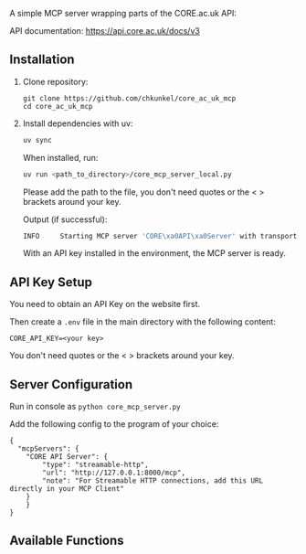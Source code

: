 A simple MCP server wrapping parts of the CORE.ac.uk API:

API documentation: https://api.core.ac.uk/docs/v3

## Installation

1. Clone repository:

   ```
   git clone https://github.com/chkunkel/core_ac_uk_mcp
   cd core_ac_uk_mcp
   ```

2. Install dependencies with uv:

   ```bash
   uv sync
   ```
   
   When installed, run:

    ```bash
    uv run <path_to_directory>/core_mcp_server_local.py
    ```
    Please add the path to the file, you don't need quotes or the < > brackets around your key.
    
   Output (if successful):

    ```bash
    INFO     Starting MCP server 'CORE\xa0API\xa0Server' with transport 'stdio'
    ```
    With an API key installed in the environment, the MCP server is ready.

    
## API Key Setup

You need to obtain an API Key on the website first.

Then create a `.env` file in the main directory with the following content:
   ```
   CORE_API_KEY=<your key>
   ```
You don't need quotes or the < > brackets around your key.

## Server Configuration

Run in console as `python core_mcp_server.py`

Add the following config to the program of your choice:
```
{
  "mcpServers": {
    "CORE API Server": {
        "type": "streamable-http",
        "url": "http://127.0.0.1:8000/mcp",
        "note": "For Streamable HTTP connections, add this URL directly in your MCP Client"
    }
    }
}
```

## Available Functions

